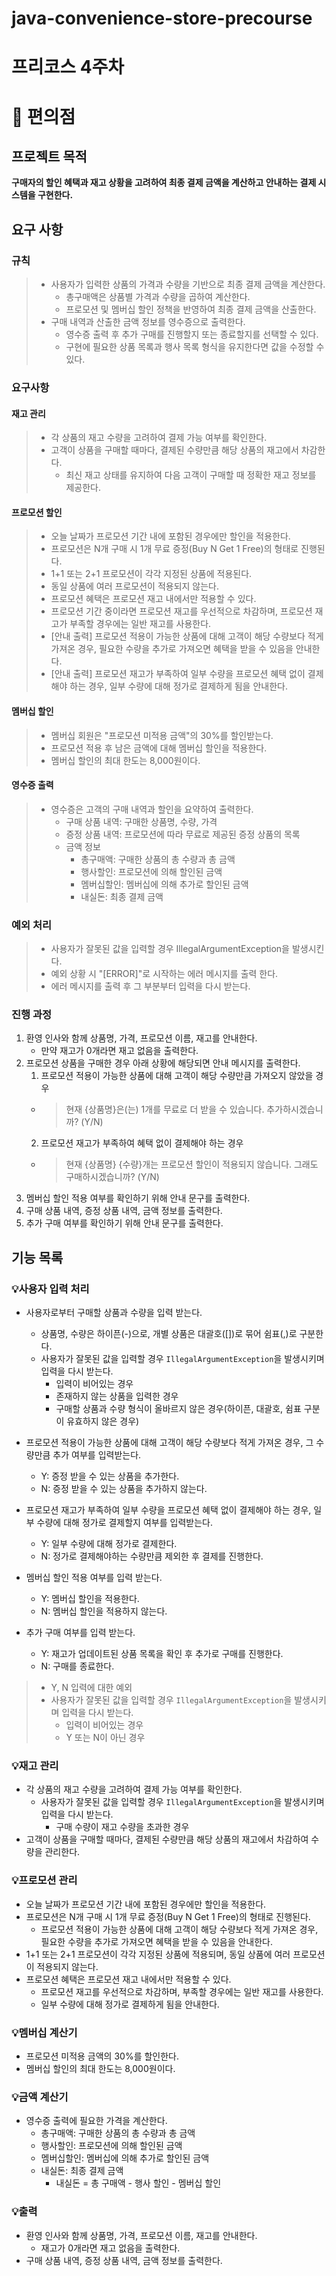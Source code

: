 # java-convenience-store-precourse

# 프리코스 4주차

# 🎰 편의점

## 프로젝트 목적

**구매자의 할인 혜택과 재고 상황을 고려하여 최종 결제 금액을 계산하고 안내하는 결제 시스템을 구현한다.**

## 요구 사항

### 규칙

> - 사용자가 입력한 상품의 가격과 수량을 기반으로 최종 결제 금액을 계산한다.
>   - 총구매액은 상품별 가격과 수량을 곱하여 계산한다.
>   - 프로모션 및 멤버십 할인 정책을 반영하여 최종 결제 금액을 산출한다.
> - 구매 내역과 산출한 금액 정보를 영수증으로 출력한다.
>   - 영수증 출력 후 추가 구매를 진행할지 또는 종료할지를 선택할 수 있다.
>   - 구현에 필요한 상품 목록과 행사 목록 형식을 유지한다면 값을 수정할 수 있다.

### 요구사항

#### 재고 관리
> - 각 상품의 재고 수량을 고려하여 결제 가능 여부를 확인한다.
> - 고객이 상품을 구매할 때마다, 결제된 수량만큼 해당 상품의 재고에서 차감한다. 
>   - 최신 재고 상태를 유지하여 다음 고객이 구매할 때 정확한 재고 정보를 제공한다.

#### 프로모션 할인
> - 오늘 날짜가 프로모션 기간 내에 포함된 경우에만 할인을 적용한다.
> - 프로모션은 N개 구매 시 1개 무료 증정(Buy N Get 1 Free)의 형태로 진행된다.
> - 1+1 또는 2+1 프로모션이 각각 지정된 상품에 적용된다.
> - 동일 상품에 여러 프로모션이 적용되지 않는다.
> - 프로모션 혜택은 프로모션 재고 내에서만 적용할 수 있다.
> - 프로모션 기간 중이라면 프로모션 재고를 우선적으로 차감하며, 프로모션 재고가 부족할 경우에는 일반 재고를 사용한다.
> - [안내 출력] 프로모션 적용이 가능한 상품에 대해 고객이 해당 수량보다 적게 가져온 경우, 필요한 수량을 추가로 가져오면 혜택을 받을 수 있음을 안내한다.
> - [안내 출력] 프로모션 재고가 부족하여 일부 수량을 프로모션 혜택 없이 결제해야 하는 경우, 일부 수량에 대해 정가로 결제하게 됨을 안내한다.

#### 멤버십 할인
> - 멤버십 회원은 "프로모션 미적용 금액"의 30%를 할인받는다.
> - 프로모션 적용 후 남은 금액에 대해 멤버십 할인을 적용한다.
> - 멤버십 할인의 최대 한도는 8,000원이다.

#### 영수증 출력
> - 영수증은 고객의 구매 내역과 할인을 요약하여 출력한다.
>   - 구매 상품 내역: 구매한 상품명, 수량, 가격
>   - 증정 상품 내역: 프로모션에 따라 무료로 제공된 증정 상품의 목록
>   - 금액 정보
>     - 총구매액: 구매한 상품의 총 수량과 총 금액
>     - 행사할인: 프로모션에 의해 할인된 금액
>     - 멤버십할인: 멤버십에 의해 추가로 할인된 금액
>     - 내실돈: 최종 결제 금액

### 예외 처리

> - 사용자가 잘못된 값을 입력할 경우 IllegalArgumentException을 발생시킨다.
> - 예외 상황 시 "[ERROR]"로 시작하는 에러 메시지를 출력 한다.
> - 에러 메시지를 출력 후 그 부분부터 입력을 다시 받는다.

### 진행 과정
1. 환영 인사와 함께 상품명, 가격, 프로모션 이름, 재고를 안내한다. 
   - 만약 재고가 0개라면 재고 없음을 출력한다.
2. 프로모션 상품을 구매한 경우 아래 상황에 해당되면 안내 메시지를 출력한다. 
   1. 프로모션 적용이 가능한 상품에 대해 고객이 해당 수량만큼 가져오지 않았을 경우 
     - > 현재 {상품명}은(는) 1개를 무료로 더 받을 수 있습니다. 추가하시겠습니까? (Y/N)
   2. 프로모션 재고가 부족하여 혜택 없이 결제해야 하는 경우
     - > 현재 {상품명} {수량}개는 프로모션 할인이 적용되지 않습니다. 그래도 구매하시겠습니까? (Y/N)
3. 멤버십 할인 적용 여부를 확인하기 위해 안내 문구를 출력한다.
4. 구매 상품 내역, 증정 상품 내역, 금액 정보를 출력한다.
5. 추가 구매 여부를 확인하기 위해 안내 문구를 출력한다.

## 기능 목록
### 💡사용자 입력 처리

- 사용자로부터 구매할 상품과 수량을 입력 받는다.
  - 상품명, 수량은 하이픈(-)으로, 개별 상품은 대괄호([])로 묶어 쉼표(,)로 구분한다.
  - 사용자가 잘못된 값을 입력할 경우 `IllegalArgumentException`을 발생시키며 입력을 다시 받는다.
      - 입력이 비어있는 경우 
      - 존재하지 않는 상품을 입력한 경우
      - 구매할 상품과 수량 형식이 올바르지 않은 경우(하이픈, 대괄호, 쉼표 구분이 유효하지 않은 경우)

    
- 프로모션 적용이 가능한 상품에 대해 고객이 해당 수량보다 적게 가져온 경우, 그 수량만큼 추가 여부를 입력받는다.
    - Y: 증정 받을 수 있는 상품을 추가한다.
    - N: 증정 받을 수 있는 상품을 추가하지 않는다.


- 프로모션 재고가 부족하여 일부 수량을 프로모션 혜택 없이 결제해야 하는 경우, 일부 수량에 대해 정가로 결제할지 여부를 입력받는다.
    - Y: 일부 수량에 대해 정가로 결제한다.
    - N: 정가로 결제해야하는 수량만큼 제외한 후 결제를 진행한다.


- 멤버십 할인 적용 여부를 입력 받는다.
  - Y: 멤버십 할인을 적용한다. 
  - N: 멤버십 할인을 적용하지 않는다.

    
- 추가 구매 여부를 입력 받는다. 
  - Y: 재고가 업데이트된 상품 목록을 확인 후 추가로 구매를 진행한다. 
  - N: 구매를 종료한다.


>- Y, N 입력에 대한 예외
>  - 사용자가 잘못된 값을 입력할 경우 `IllegalArgumentException`을 발생시키며 입력을 다시 받는다. 
>    - 입력이 비어있는 경우 
>    - Y 또는 N이 아닌 경우


### 💡재고 관리

- 각 상품의 재고 수량을 고려하여 결제 가능 여부를 확인한다.
  - 사용자가 잘못된 값을 입력할 경우 `IllegalArgumentException`을 발생시키며 입력을 다시 받는다.
    - 구매 수량이 재고 수량을 초과한 경우
- 고객이 상품을 구매할 때마다, 결제된 수량만큼 해당 상품의 재고에서 차감하여 수량을 관리한다.


### 💡프로모션 관리
- 오늘 날짜가 프로모션 기간 내에 포함된 경우에만 할인을 적용한다.
- 프로모션은 N개 구매 시 1개 무료 증정(Buy N Get 1 Free)의 형태로 진행된다.
  - 프로모션 적용이 가능한 상품에 대해 고객이 해당 수량보다 적게 가져온 경우, 필요한 수량을 추가로 가져오면 혜택을 받을 수 있음을 안내한다.
- 1+1 또는 2+1 프로모션이 각각 지정된 상품에 적용되며, 동일 상품에 여러 프로모션이 적용되지 않는다.
- 프로모션 혜택은 프로모션 재고 내에서만 적용할 수 있다.
  - 프로모션 재고를 우선적으로 차감하며, 부족할 경우에는 일반 재고를 사용한다.
  - 일부 수량에 대해 정가로 결제하게 됨을 안내한다.


### 💡멤버십 계산기
- 프로모션 미적용 금액의 30%를 할인한다.
- 멤버십 할인의 최대 한도는 8,000원이다.


### 💡금액 계산기
- 영수증 출력에 필요한 가격을 계산한다. 
  - 총구매액: 구매한 상품의 총 수량과 총 금액
  - 행사할인: 프로모션에 의해 할인된 금액
  - 멤버십할인: 멤버십에 의해 추가로 할인된 금액
  - 내실돈: 최종 결제 금액
    - 내실돈 = 총 구매액 - 행사 할인 - 멤버십 할인


### 💡출력
- 환영 인사와 함께 상품명, 가격, 프로모션 이름, 재고를 안내한다. 
  - 재고가 0개라면 재고 없음을 출력한다.
- 구매 상품 내역, 증정 상품 내역, 금액 정보를 출력한다.

